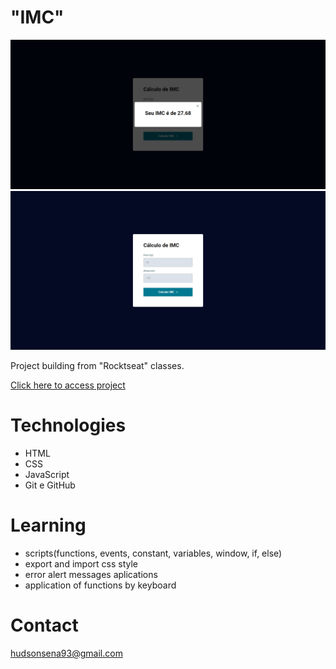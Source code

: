 # "IMC"

![preview](./resultadoIMC.png) ![preview](./calculoIMC.png)

Project building from "Rocktseat" classes.

[Click here to access project](https://hudsonsena.github.io/DesafioProjeto09/)

# Technologies

- HTML
- CSS
- JavaScript
- Git e GitHub

# Learning

- scripts(functions, events, constant, variables, window, if, else)
- export and import css style
- error alert messages aplications
- application of functions by keyboard

# Contact

hudsonsena93@gmail.com
